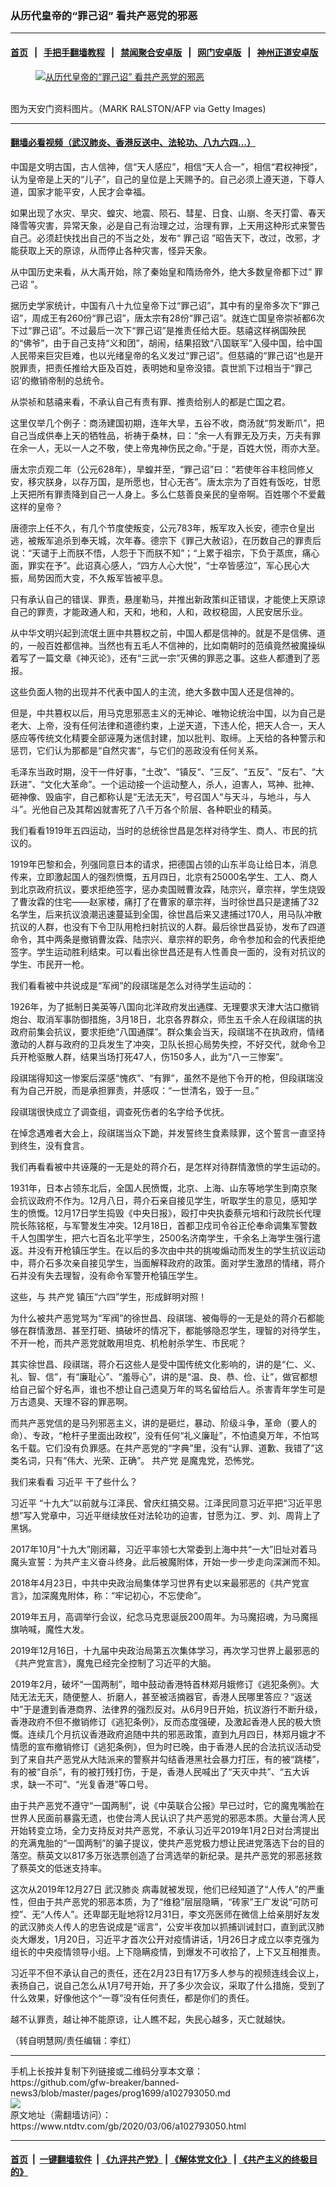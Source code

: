 ### 从历代皇帝的“罪己诏” 看共产恶党的邪恶
------------------------

#### [首页](https://github.com/gfw-breaker/banned-news3/blob/master/README.md) &nbsp;&nbsp;|&nbsp;&nbsp; [手把手翻墙教程](https://github.com/gfw-breaker/guides/wiki) &nbsp;&nbsp;|&nbsp;&nbsp; [禁闻聚合安卓版](https://github.com/gfw-breaker/bn-android) &nbsp;&nbsp;|&nbsp;&nbsp; [网门安卓版](https://github.com/oGate2/oGate) &nbsp;&nbsp;|&nbsp;&nbsp; [神州正道安卓版](https://github.com/SzzdOgate/update) 



<div><div class="featured_image">
 <a href="https://i.ntdtv.com/assets/uploads/2020/03/GettyImages-187829008-1-800x450.jpg" target="_blank">
  <figure>
   <img alt="从历代皇帝的“罪己诏” 看共产恶党的邪恶" src="https://i.ntdtv.com/assets/uploads/2020/03/GettyImages-187829008-1-800x450.jpg"/>
  </figure><br/>
 </a>
 <span class="caption">
  图为天安门资料图片。（MARK RALSTON/AFP via Getty Images)
 </span>
</div>
</div><hr/>

#### [翻墙必看视频（武汉肺炎、香港反送中、法轮功、八九六四...）](https://github.com/gfw-breaker/banned-news3/blob/master/pages/link3.md)

<div><div class="post_content" itemprop="articleBody">
 <p>
  中国是文明古国，古人信神，信“天人感应”，相信“天人合一”，相信“君权神授”，认为皇帝是上天的“儿子”，自己的皇位是上天赐予的。自己必须上遵天道，下尊人道，国家才能平安，人民才会幸福。
 </p>
 <p>
  如果出现了水灾、旱灾、蝗灾、地震、陨石、彗星、日食、山崩、冬天打雷、春天降雪等灾害，异常天象，必是自己有治理之过，治理有罪，上天用这种形式来警告自己。必须赶快找出自己的不当之处，发布“
  <ok href="https://www.ntdtv.com/gb/罪己诏.htm">
   罪己诏
  </ok>
  ”昭告天下，改过，改邪，才能获取上天的原谅，从而停止各种灾害，怪异天象。
 </p>
 <p>
  从中国历史来看，从大禹开始，除了秦始皇和隋炀帝外，绝大多数皇帝都下过“
  <ok href="https://www.ntdtv.com/gb/罪己诏.htm">
   罪己诏
  </ok>
  ”。
 </p>
 <p>
  据历史学家统计，中国有八十九位皇帝下过“罪己诏”，其中有的皇帝多次下“罪己诏”，周成王有260份“罪己诏”，唐太宗有28份“罪己诏”。就连亡国皇帝崇祯都6次下过“罪己诏”。不过最后一次下“罪己诏”是推责任给大臣。慈禧这样祸国殃民的“佛爷”，由于自己支持“义和团”，胡闹，结果招致“八国联军”入侵中国，给中国人民带来巨灾巨难，也以光绪皇帝的名义发过“罪己诏”。但慈禧的“罪己诏“也是开脱罪责，把责任推给大臣及百姓，表明她和皇帝没错。袁世凯下过相当于“罪己诏’的撤销帝制的总统令。
 </p>
 <p>
  从崇祯和慈禧来看，不承认自己有责有罪、推责给别人的都是亡国之君。
 </p>
 <p>
  这里仅举几个例子：商汤建国初期，连年大旱，五谷不收，商汤就“剪发断爪”，把自己当成供奉上天的牺牲品，祈祷于桑林，曰：“余一人有罪无及万夫，万夫有罪在余一人，无以一人之不敬，使上帝鬼神伤民之命。”于是，百姓大悦，雨亦大至。
 </p>
 <p>
  唐太宗贞观二年（公元628年），旱蝗并至，“罪己诏”曰：“若使年谷丰稔同修乂安，移灾朕身，以存万国，是所愿也，甘心无吝”。唐太宗为了百姓有饭吃，甘愿上天把所有罪责降到自己一人身上。多么仁慈善良亲民的皇帝啊。百姓哪个不爱戴这样的皇帝？
 </p>
 <p>
  唐德宗上任不久，有几个节度使叛变，公元783年，叛军攻入长安，德宗仓皇出逃，被叛军追杀到奉天城，次年春。德宗下《罪己大赦诏》，在历数自己的罪责后说：“天谴于上而朕不悟，人怨于下而朕不知”；“上累于祖宗，下负于蒸庶，痛心面，罪实在予”。此诏真心感人，“四方人心大悦”，“士卒皆感泣”，军心民心大振，局势因而大变，不久叛军皆被平息。
 </p>
 <p>
  只有承认自己的错误、罪责，悬崖勒马，并推出新政策纠正错误，才能使上天原谅自己的罪责，才能政通人和，天和，地和，人和，政权稳固，人民安居乐业。
 </p>
 <p>
  从中华文明兴起到流氓土匪中共篡权之前，中国人都是信神的。就是不是信佛、道的，一般百姓都信神。当然也有五毛人不信神的，比如南朝时的范缜竟然被魔操纵着写了一篇文章《神灭论》，还有“三武一宗”灭佛的罪恶之事。这些人都遭到了恶报。
 </p>
 <p>
  这些负面人物的出现并不代表中国人的主流，绝大多数中国人还是信神的。
 </p>
 <p>
  但是，中共篡权以后，用马克思邪恶主义的无神论、唯物论统治中国，以为自己是老大、上帝，没有任何法律和道德约束，上逆天道，下违人伦，把天人合一，天人感应等传统文化精要全部诬蔑为迷信封建，加以批判、取缔。上天给的各种警示和惩罚，它们认为那都是“自然灾害“，与它们的恶政没有任何关系。
 </p>
 <p>
  毛泽东当政时期，没干一件好事，“土改”、“镇反“、“三反”、“五反”、“反右”、“大跃进”、“文化大革命”。一个运动接一个运动整人，杀人，迫害人，骂神、批神、砸神像、毁庙宇，自己都称认是“无法无天”，号召国人“与天斗，与地斗，与人斗”。光他自己及其帮凶就害死了八千万各个阶层、各种职业的精英。
 </p>
 <p>
  我们看看1919年五四运动，当时的总统徐世昌是怎样对待学生、商人、市民的抗议的。
 </p>
 <p>
  1919年巴黎和会，列强同意日本的请求，把德国占领的山东半岛让给日本，消息传来，立即激起国人的强烈愤慨，五月四日，北京有25000名学生、工人、商人到北京政府抗议，要求拒绝签字，惩办卖国贼曹汝霖，陆宗兴，章宗祥，学生烧毁了曹汝霖的住宅——赵家楼，痛打了在曹家的章宗祥，当时徐世昌只是逮捕了32名学生，后来抗议浪潮迅速蔓延到全国，徐世昌后来又逮捕过170人，用马队冲散抗议的人群，也没有下令卫队用枪扫射抗议的人群。最后徐世昌妥协，发布了四道命令，其中两条是撤销曹汝霖、陆宗兴、章宗祥的职务，命令参加和会的代表拒绝签字。学生运动胜利结束。可以看出徐世昌还是有人性善良一面的，没有对抗议的学生、市民开一枪。
 </p>
 <p>
  我们看看被中共说成是“军阀”的段祺瑞是怎么对待学生运动的：
 </p>
 <p>
  1926年，为了抵制日美英等八国向北洋政府发出通牒、无理要求天津大沽口撤销炮台、取消军事防御措施，3月18日，北京各界群众，师生五千余人在段祺瑞的执政府前集会抗议，要求拒绝“八国通牒”。群众集会当天，段祺瑞不在执政府，情绪激动的人群与政府的卫兵发生了冲突，卫队长担心局势失控，不好交代，就命令卫兵开枪驱散人群，结果当场打死47人，伤150多人，此为“八一三惨案”。
 </p>
 <p>
  段祺瑞得知这一惨案后深感“愧疚”、“有罪”，虽然不是他下令开的枪，但段祺瑞没有为自己开脱，而是承担罪责，并感叹：“一世清名，毁于一旦。”
 </p>
 <p>
  段祺瑞很快成立了调查组，调查死伤者的名字给予优抚。
 </p>
 <p>
  在悼念遇难者大会上，段祺瑞当众下跪，并发誓终生食素赎罪，这个誓言一直坚持到终生，没有食言。
 </p>
 <p>
  我们再看看被中共诬蔑的一无是处的蒋介石，是怎样对待群情激愤的学生运动的。
 </p>
 <p>
  1931年，日本占领东北后，全国人民愤慨，北京、上海、山东等地学生到南京聚会抗议政府不作为。12月八日，蒋介石亲自接见学生，听取学生的意见，感知学生的愤慨。12月17日学生捣毁《中央日报》，殴打中央执委蔡元培和行政院长代理院长陈铭枢，与军警发生冲突。12月18日，首都卫戍司令谷正伦奉命调集军警数千人包围学生，把六七百名北平学生，2500名济南学生，千余名上海学生强行遣返。并没有开枪镇压学生。在以后的多次由中共的挑唆煽动而发生的学生抗议运动中，蒋介石多次亲自接见学生，当面解释政府的政策。面对学生激昂的情绪，蒋介石并没有失去理智，没有命令军警开枪镇压学生。
 </p>
 <p>
  这些，与
  <ok href="https://www.ntdtv.com/gb/共产党.htm">
   共产党
  </ok>
  镇压“六四”学生，形成鲜明对照！
 </p>
 <p>
  为什么被共产恶党骂为“军阀”的徐世昌、段祺瑞、被侮辱的一无是处的蒋介石都能够在群情激昂、甚至打砸、搞破坏的情况下，都能够隐忍学生，理智的对待学生，不开一枪，而共产恶党就敢用坦克、机枪射杀学生、市民呢？
 </p>
 <p>
  其实徐世昌、段祺瑞，蒋介石这些人是受中国传统文化影响的，讲的是“仁、义、礼、智、信”，有“廉耻心”、“羞辱心”，讲的是“温、良、恭、俭、让”，做官都想给自己留个好名声，谁也不想让自己遗臭万年的骂名留给后人。杀害青年学生可是万古遗臭、天理不容的罪恶啊。
 </p>
 <p>
  而共产恶党信的是马列邪恶主义，讲的是砸烂，暴动、阶级斗争，革命（要人的命）、专政，“枪杆子里面出政权”，没有任何“礼义廉耻”，不怕遗臭万年，不怕骂名千载。它们没有负罪感。在共产恶党的“字典”里，没有“认罪、道歉、我错了”这类名词，只有“伟大、光荣、正确”。
  <ok href="https://www.ntdtv.com/gb/共产党.htm">
   共产党
  </ok>
  是魔鬼党，恐怖党。
 </p>
 <p>
  我们来看看
  <ok href="https://www.ntdtv.com/gb/习近平.htm">
   习近平
  </ok>
  干了些什么？
 </p>
 <p>
  <ok href="https://www.ntdtv.com/gb/习近平.htm">
   习近平
  </ok>
  “十九大”以前就与江泽民、曾庆红搞交易。江泽民同意习近平把“习近平思想”写入党章中，习近平继续放任对法轮功的迫害，甘愿为江、罗、刘、周背上了黑锅。
 </p>
 <p>
  2017年10月“十九大”刚闭幕，习近平率领七大常委到上海中共“一大”旧址对着马魔头宣誓：为共产主义奋斗终身。此后被魔附体，开始一步一步走向深渊而不知。
 </p>
 <p>
  2018年4月23日，中共中央政治局集体学习世界有史以来最邪恶的《共产党宣言》，加深魔鬼附体，称：“牢记初心，不忘使命”。
 </p>
 <p>
  2019年五月，高调举行会议，纪念马克思诞辰200周年。为马魔招魂，为马魔摇旗呐喊，魔性大发。
 </p>
 <p>
  2019年12月16日，十九届中央政治局第五次集体学习，再次学习世界上最邪恶的《共产党宣言》，魔鬼已经完全控制了习近平的大脑。
 </p>
 <p>
  2019年2月，破坏“一国两制”，暗中鼓动香港特首林郑月娥修订《逃犯条例》。大陆无法无天，随便整人、折磨人，甚至被活摘器官，香港人民哪里答应？“返送中”于是遭到香港商界、法律界的强烈反对。从6月9日开始，抗议游行不断升级，香港政府不但不撤销修订《逃犯条例》，反而态度强硬，及激起香港人民的极大愤慨。连续几个月抗议香港政府追随中共的邪恶政策，直到九月四日，林郑月娥才不情愿的宣布撤销修订《逃犯条例》，但为时已晚，由于香港人民的合法抗议活动受到了来自共产恶党从大陆派来的警察并勾结香港黑社会暴力打压，有的被“跳楼”，有的被“自杀”，有的被打残打伤，于是，香港人民喊出了“天灭中共”、“五大诉求，缺一不可”、“光复香港”等口号。
 </p>
 <p>
  由于共产恶党不遵守“一国两制”，说《中英联合公报》早已过时，它的魔鬼嘴脸在世界人民面前暴露无遗，也使台湾人民认识了共产恶党的邪恶本质。大量台湾人民开始转变立场，全力支持反对共产恶党，不承认习近平2019年1月2日对台湾提出的充满鬼胎的“一国两制”的骗子提议，使共产恶党极力想让民进党落选下台的目的落空。蔡英文以817多万张选票创造了台湾选举的新纪录。是共产恶党的邪恶拯救了蔡英文的低迷支持率。
 </p>
 <p>
  这次从2019年12月27日
  <ok href="https://www.ntdtv.com/gb/武汉肺炎.htm">
   武汉肺炎
  </ok>
  病毒就被发现，他们已经知道了“人传人”的严重性，但由于共产恶党的邪恶本质，为了“维稳”层层隐瞒，“砖家”王广发说“可防可控”、无“人传人”。还卑鄙无耻地将12月31日，李文亮医师在微信上给亲朋好友发的武汉肺炎人传人的忠告说成是“谣言”，公安半夜加以抓捕训诫封口，直到武汉肺炎大爆发，1月20日，习近平才首次公开对疫情讲话，1月26日才成立以李克强为组长的中央疫情领导小组。上下隐瞒疫情，到爆发不可收拾了，上下又互相推责。
 </p>
 <p>
  习近平不但不承认自己的责任，还在2月23日有17万多人参与的视频连线会议上，表扬自己，说自己怎么从1月7号开始，开了多少次会议，采取了什么措施，受到了什么效果，好像他这个“一尊”没有任何责任，都是你们的责任。
 </p>
 <p>
  越不认罪责，越让神不能原谅，让人瞧不起，失民心越多，灭亡就越快。
 </p>
 <p>
  （转自明慧网/责任编辑：李红）
 </p>
 <div class="single_ad">
 </div>
</div>
</div>
<hr/>
手机上长按并复制下列链接或二维码分享本文章：<br/>
https://github.com/gfw-breaker/banned-news3/blob/master/pages/prog1699/a102793050.md <br/>
<a href='https://github.com/gfw-breaker/banned-news3/blob/master/pages/prog1699/a102793050.md'><img src='https://github.com/gfw-breaker/banned-news3/blob/master/pages/prog1699/a102793050.md.png'/></a> <br/>
原文地址（需翻墙访问）：https://www.ntdtv.com/gb/2020/03/06/a102793050.html


------------------------
#### [首页](https://github.com/gfw-breaker/banned-news3/blob/master/README.md) &nbsp;|&nbsp; [一键翻墙软件](https://github.com/gfw-breaker/nogfw/blob/master/README.md) &nbsp;| [《九评共产党》](https://github.com/gfw-breaker/9ping.md/blob/master/README.md#九评之一评共产党是什么) | [《解体党文化》](https://github.com/gfw-breaker/jtdwh.md/blob/master/README.md) | [《共产主义的终极目的》](https://github.com/gfw-breaker/gczydzjmd.md/blob/master/README.md)


<img src='http://gfw-breaker.win/banned-news3/pages/prog1699/a102793050.md' width='0px' height='0px'/>